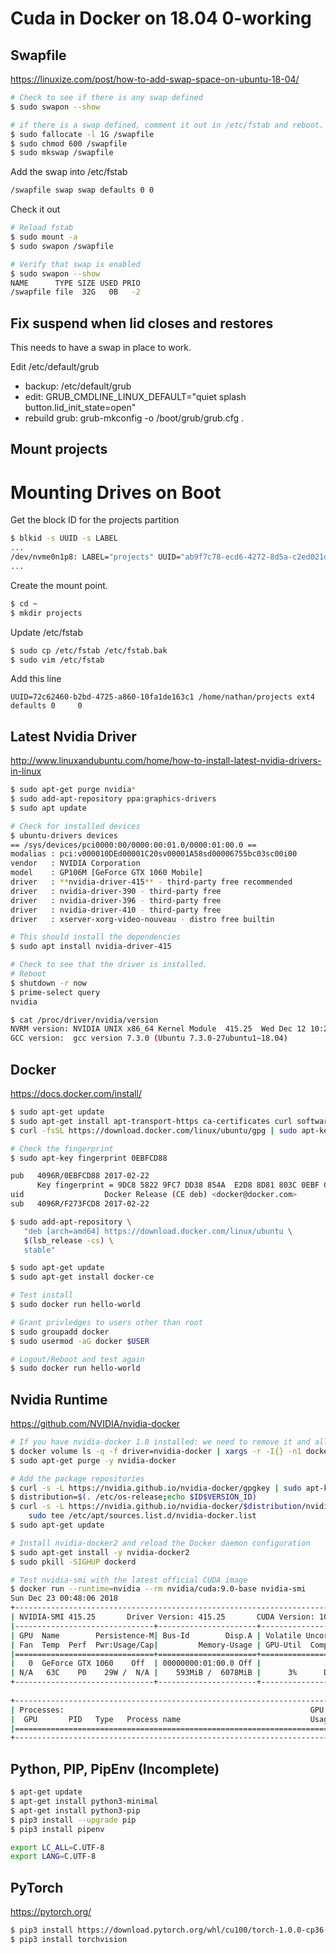 # Cuda in Docker on 18.04 0-working
## Swapfile
https://linuxize.com/post/how-to-add-swap-space-on-ubuntu-18-04/

```bash
# Check to see if there is any swap defined
$ sudo swapon --show

# if there is a swap defined, comment it out in /etc/fstab and reboot.  Check to make sure there is no longer a swap.
$ sudo fallocate -l 1G /swapfile
$ sudo chmod 600 /swapfile
$ sudo mkswap /swapfile
```
Add the swap into /etc/fstab
```bash
/swapfile swap swap defaults 0 0
```
Check it out
```bash
# Reload fstab
$ sudo mount -a
$ sudo swapon /swapfile

# Verify that swap is enabled
$ sudo swapon --show
NAME      TYPE SIZE USED PRIO
/swapfile file  32G   0B   -2
```
## Fix suspend when lid closes and restores
This needs to have a swap in place to work.

Edit /etc/default/grub
- backup: /etc/default/grub
- edit: GRUB_CMDLINE_LINUX_DEFAULT="quiet splash button.lid_init_state=open"
- rebuild grub: grub-mkconfig -o /boot/grub/grub.cfg .

## Mount projects
# Mounting Drives on Boot
Get the block ID for the projects partition
```bash
$ blkid -s UUID -s LABEL
...
/dev/nvme0n1p8: LABEL="projects" UUID="ab9f7c78-ecd6-4272-8d5a-c2ed021da61f"
...
```
Create the mount point.
```bash
$ cd ~
$ mkdir projects
```
Update /etc/fstab
```bash
$ sudo cp /etc/fstab /etc/fstab.bak
$ sudo vim /etc/fstab
```
Add this line
```text
UUID=72c62460-b2bd-4725-a860-10fa1de163c1 /home/nathan/projects ext4 defaults 0 	0
```

## Latest Nvidia Driver
http://www.linuxandubuntu.com/home/how-to-install-latest-nvidia-drivers-in-linux

```bash
$ sudo apt-get purge nvidia* 
$ sudo add-apt-repository ppa:graphics-drivers
$ sudo apt update

# Check for installed devices
$ ubuntu-drivers devices
== /sys/devices/pci0000:00/0000:00:01.0/0000:01:00.0 ==
modalias : pci:v000010DEd00001C20sv00001A58sd00006755bc03sc00i00
vendor   : NVIDIA Corporation
model    : GP106M [GeForce GTX 1060 Mobile]
driver   : **nvidia-driver-415** - third-party free recommended
driver   : nvidia-driver-390 - third-party free
driver   : nvidia-driver-396 - third-party free
driver   : nvidia-driver-410 - third-party free
driver   : xserver-xorg-video-nouveau - distro free builtin

# This should install the dependencies
$ sudo apt install nvidia-driver-415

# Check to see that the driver is installed.
# Reboot
$ shutdown -r now
$ prime-select query
nvidia

$ cat /proc/driver/nvidia/version
NVRM version: NVIDIA UNIX x86_64 Kernel Module  415.25  Wed Dec 12 10:22:08 CST 2018
GCC version:  gcc version 7.3.0 (Ubuntu 7.3.0-27ubuntu1~18.04)
```
## Docker
https://docs.docker.com/install/

```bash
$ sudo apt-get update
$ sudo apt-get install apt-transport-https ca-certificates curl software-properties-common
$ curl -fsSL https://download.docker.com/linux/ubuntu/gpg | sudo apt-key add -

# Check the fingerprint
$ sudo apt-key fingerprint 0EBFCD88

pub   4096R/0EBFCD88 2017-02-22
      Key fingerprint = 9DC8 5822 9FC7 DD38 854A  E2D8 8D81 803C 0EBF CD88
uid                  Docker Release (CE deb) <docker@docker.com>
sub   4096R/F273FCD8 2017-02-22

$ sudo add-apt-repository \
   "deb [arch=amd64] https://download.docker.com/linux/ubuntu \
   $(lsb_release -cs) \
   stable"

$ sudo apt-get update
$ sudo apt-get install docker-ce

# Test install
$ sudo docker run hello-world

# Grant privledges to users other than root
$ sudo groupadd docker
$ sudo usermod -aG docker $USER

# Logout/Reboot and test again
$ sudo docker run hello-world
```
## Nvidia Runtime
https://github.com/NVIDIA/nvidia-docker
```bash
# If you have nvidia-docker 1.0 installed: we need to remove it and all existing GPU containers
$ docker volume ls -q -f driver=nvidia-docker | xargs -r -I{} -n1 docker ps -q -a -f volume={} | xargs -r docker rm -f
$ sudo apt-get purge -y nvidia-docker

# Add the package repositories
$ curl -s -L https://nvidia.github.io/nvidia-docker/gpgkey | sudo apt-key add -
$ distribution=$(. /etc/os-release;echo $ID$VERSION_ID)
$ curl -s -L https://nvidia.github.io/nvidia-docker/$distribution/nvidia-docker.list | \
    sudo tee /etc/apt/sources.list.d/nvidia-docker.list
$ sudo apt-get update

# Install nvidia-docker2 and reload the Docker daemon configuration
$ sudo apt-get install -y nvidia-docker2
$ sudo pkill -SIGHUP dockerd

# Test nvidia-smi with the latest official CUDA image
$ docker run --runtime=nvidia --rm nvidia/cuda:9.0-base nvidia-smi
Sun Dec 23 00:48:06 2018       
+-----------------------------------------------------------------------------+
| NVIDIA-SMI 415.25       Driver Version: 415.25       CUDA Version: 10.0     |
|-------------------------------+----------------------+----------------------+
| GPU  Name        Persistence-M| Bus-Id        Disp.A | Volatile Uncorr. ECC |
| Fan  Temp  Perf  Pwr:Usage/Cap|         Memory-Usage | GPU-Util  Compute M. |
|===============================+======================+======================|
|   0  GeForce GTX 1060    Off  | 00000000:01:00.0 Off |                  N/A |
| N/A   63C    P0    29W /  N/A |    593MiB /  6078MiB |      3%      Default |
+-------------------------------+----------------------+----------------------+
                                                                               
+-----------------------------------------------------------------------------+
| Processes:                                                       GPU Memory |
|  GPU       PID   Type   Process name                             Usage      |
|=============================================================================|
+-----------------------------------------------------------------------------+
```
## Python, PIP, PipEnv  (Incomplete)
```bash
$ apt-get update
$ apt-get install python3-minimal
$ apt-get install python3-pip
$ pip3 install --upgrade pip
$ pip3 install pipenv

export LC_ALL=C.UTF-8
export LANG=C.UTF-8
```

## PyTorch
https://pytorch.org/

```bash
$ pip3 install https://download.pytorch.org/whl/cu100/torch-1.0.0-cp36-cp36m-linux_x86_64.whl
$ pip3 install torchvision
```

